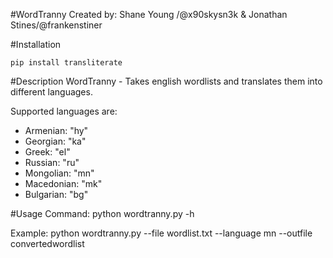 #WordTranny
Created by: Shane Young /@x90skysn3k & Jonathan Stines/@frankenstiner

#Installation

```
pip install transliterate
```

#Description
WordTranny - Takes english wordlists and translates them into different languages.

Supported languages are:

* Armenian: "hy" 
* Georgian: "ka"
* Greek: "el"
* Russian: "ru"
* Mongolian: "mn"
* Macedonian: "mk"
* Bulgarian: "bg"

#Usage
Command: python wordtranny.py -h

Example: python wordtranny.py --file wordlist.txt --language mn --outfile convertedwordlist



